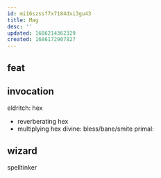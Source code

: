 ```yaml
---
id: mi16szssf7x7184dxi3gu43
title: Mag
desc: ''
updated: 1686214362329
created: 1686172907827
---
```


## feat
## invocation
eldritch: hex
- reverberating hex
- multiplying hex
divine: bless/bane/smite
primal:

## wizard
spelltinker